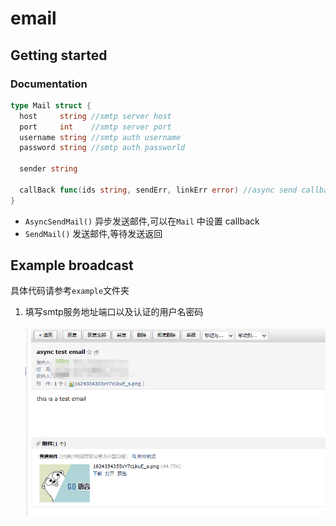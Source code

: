 # email

## Getting started

### Documentation

```go
type Mail struct {
  host     string //smtp server host
  port     int    //smtp server port
  username string //smtp auth username
  password string //smtp auth passworld

  sender string

  callBack func(ids string, sendErr, linkErr error) //async send callback
}
```

- `AsyncSendMail()` 异步发送邮件,可以在`Mail` 中设置 callback
- `SendMail()` 发送邮件,等待发送返回


## Example broadcast

具体代码请参考`example`文件夹

1. 填写smtp服务地址端口以及认证的用户名密码

   ![index](./docs/index.png)

   

